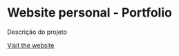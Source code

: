 # Website personal - Portfolio

Descrição do projeto

[Visit the website](https//www.juliana-barbosa.com)
 


